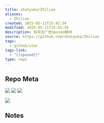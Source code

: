 ```yaml
---
title: shatyuka/Zhiliao
aliases:
  - Zhiliao
created: 2025-05-11T15:42:34
modified: 2025-05-11T15:42:34
description: 知乎去广告Xposed模块
source: https://github.com/shatyuka/Zhiliao
tags:
  - github/star
tags-link:
  - "[[xposed]]"
type: repo
---
```

## Repo Meta

![](https://img.shields.io/github/stars/shatyuka/Zhiliao?style=for-the-badge&label=stars) ![](https://img.shields.io/github/repo-size/shatyuka/Zhiliao?style=for-the-badge&label=size) ![](https://img.shields.io/github/created-at/shatyuka/Zhiliao?style=for-the-badge&label=since)

[![](https://github-readme-stats.vercel.app/api/pin/?username=shatyuka&repo=Zhiliao&bg_color=00000000)](https://github.com/shatyuka/Zhiliao)

## Notes

